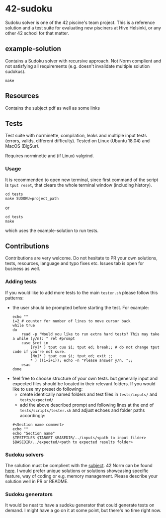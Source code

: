 # 42-sudoku
Sudoku solver is one of the 42 piscine's team project. This is a reference solution and a test suite for evaluating new pisciners at Hive Helsinki, or any other 42 school for that matter.

## example-solution
Contains a Sudoku solver with recursive approach. Not Norm complient and not satisfying all requirements (e.g. doesn't invalidate multiple solution sudokus).


```
make
```

## Resources
Contains the subject pdf as well as some links

## Tests
Test suite with norminette, compilation, leaks and multiple input tests (errors, valids, different difficulty). Tested on Linux (Ubuntu 18.04) and MacOS (BigSur).

Requires norminette and (if Linux) valgrind.

### Usage
It is recommended to open new terminal, since first command of the script is `tput reset`, that clears the whole terminal window (including history).

```
cd tests
make SUDOKU=project_path
```

or

```
cd tests
make
```
which uses the example-solution to run tests.


## Contributions

Contributions are very welcome. Do not hesitate to PR your own solutions, tests, resources, language and typo fixes etc. Issues tab is open for business as well.

### Adding tests
If you would like to add more tests to the main `tester.sh` please follow this patterns:
- the user should be prompted before starting the test. For example:
	```
	echo ""
	i=2 # counter for number of lines to move cursor back
	while true
	do
		read -p "Would you like to run extra hard tests? This may take a while (y/n): " ret #prompt
		case $ret in
			[Yy]* ) tput cuu $i; tput ed; break;; # do not change tput code if you're not sure.
			[Nn]* ) tput cuu $i; tput ed; exit ;;
			* ) ((i=i+1)); echo -n "Please answer y/n. ";;
		esac
	done
	```
- feel free to choose structure of your own tests. but generally input and expected files should be located in their relevant folders. If you would like to use my preset do following:
	* create identically named folders and test files in `tests/inputs/` and `tests/expected/`
	* add the above described prompt and following lines at the end of `tests/scripts/tester.sh` and adjust echoes and folder paths accordingly:
	```
	#<Section name comment>
	echo ""
	echo "Section name"
	$TESTFILES $TARGET $BASEDIR/../inputs/<path to input filder> $BASEDIR/../expected/<path to expected results folder>
	```
### Sudoku solvers
The solution must be complient with the [subject](/resources/rush01.en.pdf). 42 Norm can be found [here](https://github.com/42School/norminette). I would prefer unique solutions or solutions showcasing specific feature, way of coding or e.g. memory management. Please describe your solution well in PR or README.

### Sudoku generators
It would be neat to have a sudoku generator that could generate tests on demand. I might have a go on it at some point, but there's no time right now.
